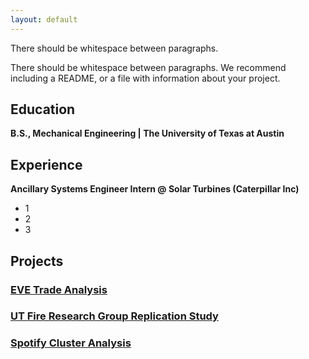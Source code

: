 ```yaml
---
layout: default
---
```


<!-- Text can be **bold**, _italic_, or ~~strikethrough~~. -->


There should be whitespace between paragraphs.

There should be whitespace between paragraphs. We recommend including a README, or a file with information about your project.

## Education
**B.S., Mechanical Engineering | The University of Texas at Austin**


## Experience
**Ancillary Systems Engineer Intern @ Solar Turbines (Caterpillar Inc)**

* 1
* 2
* 3

## Projects
### [EVE Trade Analysis](./projects/eve-trade-analysis.html)



### [UT Fire Research Group Replication Study](./projects/ut-frg-analysis.html)

### [Spotify Cluster Analysis](./projects/spotify-analysis.html)
